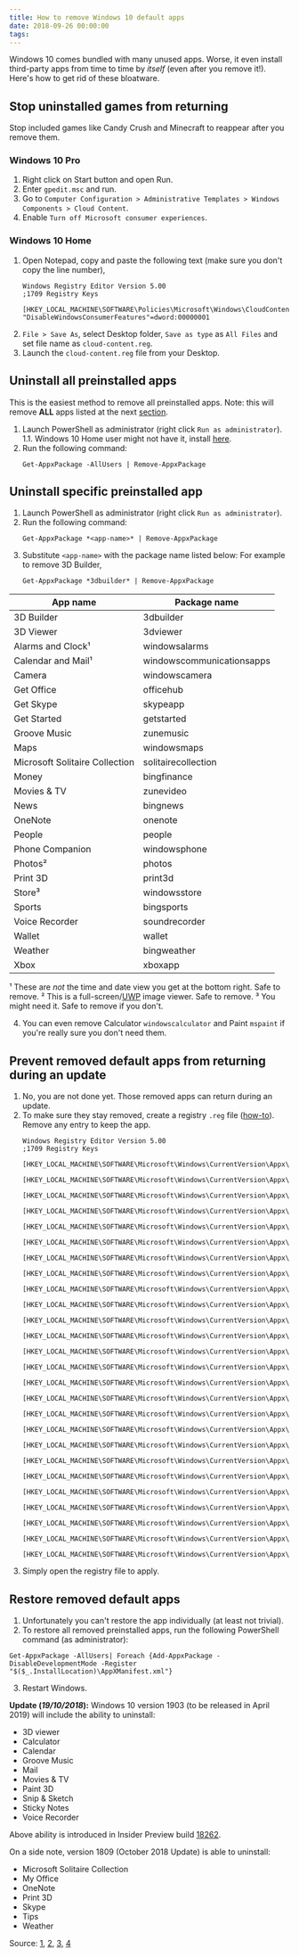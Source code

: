 ```yaml
---
title: How to remove Windows 10 default apps
date: 2018-09-26 00:00:00
tags:
---
```

Windows 10 comes bundled with many unused apps. Worse, it even install third-party apps from time to time by *itself* (even after you remove it!). Here's how to get rid of these bloatware.
<!-- more -->
## Stop uninstalled games from returning
Stop included games like Candy Crush and Minecraft to reappear after you remove them.

### Windows 10 Pro
1. Right click on Start button and open Run.
2. Enter `gpedit.msc` and run.
3. Go to `Computer Configuration > Administrative Templates > Windows Components > Cloud Content`.
4. Enable `Turn off Microsoft consumer experiences`.

### Windows 10 Home
1. Open Notepad, copy and paste the following text (make sure you don't copy the line number),
	```
	Windows Registry Editor Version 5.00
	;1709 Registry Keys

	[HKEY_LOCAL_MACHINE\SOFTWARE\Policies\Microsoft\Windows\CloudContent]
	"DisableWindowsConsumerFeatures"=dword:00000001
	```
2. `File > Save As`, select Desktop folder, `Save as type` as `All Files` and set file name as `cloud-content.reg`.
3. Launch the `cloud-content.reg` file from your Desktop.


## Uninstall all preinstalled apps
This is the easiest method to remove all preinstalled apps. Note: this will remove **ALL** apps listed at the next [section](#uninstall-specific-preinstalled-app).
1. Launch PowerShell as administrator (right click `Run as administrator`).
	1.1. Windows 10 Home user might not have it, install [here](https://docs.microsoft.com/en-us/powershell/scripting/setup/installing-powershell-core-on-windows?view=powershell-6). 
2. Run the following command:
	```
	Get-AppxPackage -AllUsers | Remove-AppxPackage
	```

## Uninstall specific preinstalled app
1. Launch PowerShell as administrator (right click `Run as administrator`).
2. Run the following command:
	```
	Get-AppxPackage *<app-name>* | Remove-AppxPackage
	```
3. Substitute `<app-name>` with the package name listed below:
For example to remove 3D Builder,
	```
	Get-AppxPackage *3dbuilder* | Remove-AppxPackage
	```

App name | Package name
---|---
3D Builder | 3dbuilder
3D Viewer | 3dviewer
Alarms and Clock¹ | windowsalarms
Calendar and Mail¹ | windowscommunicationsapps
Camera | windowscamera
Get Office | officehub
Get Skype | skypeapp
Get Started | getstarted
Groove Music | zunemusic
Maps | windowsmaps
Microsoft Solitaire Collection | solitairecollection
Money | bingfinance
Movies & TV | zunevideo
News | bingnews
OneNote | onenote
People | people
Phone Companion | windowsphone
Photos² | photos
Print 3D | print3d
Store³ | windowsstore
Sports | bingsports
Voice Recorder | soundrecorder
Wallet | wallet
Weather | bingweather
Xbox | xboxapp
¹ These are *not* the time and date view you get at the bottom right. Safe to remove.
² This is a full-screen/[UWP](https://en.wikipedia.org/wiki/Universal_Windows_Platform_apps) image viewer. Safe to remove.
³ You might need it. Safe to remove if you don't.

4. You can even remove Calculator `windowscalculator` and Paint `mspaint` if you're really sure you don't need them.


## Prevent removed default apps from returning during an update
1. No, you are not done yet. Those removed apps can return during an update.
2. To make sure they stay removed, create a registry `.reg` file ([how-to](#windows-10-home)). Remove any entry to keep the app.
	```
	Windows Registry Editor Version 5.00
	;1709 Registry Keys

	[HKEY_LOCAL_MACHINE\SOFTWARE\Microsoft\Windows\CurrentVersion\Appx\AppxAllUserStore\Deprovisioned]

	[HKEY_LOCAL_MACHINE\SOFTWARE\Microsoft\Windows\CurrentVersion\Appx\AppxAllUserStore\Deprovisioned\Microsoft.BingWeather_8wekyb3d8bbwe]

	[HKEY_LOCAL_MACHINE\SOFTWARE\Microsoft\Windows\CurrentVersion\Appx\AppxAllUserStore\Deprovisioned\Microsoft.Getstarted_8wekyb3d8bbwe]

	[HKEY_LOCAL_MACHINE\SOFTWARE\Microsoft\Windows\CurrentVersion\Appx\AppxAllUserStore\Deprovisioned\Microsoft.Microsoft3DViewer_8wekyb3d8bbwe]

	[HKEY_LOCAL_MACHINE\SOFTWARE\Microsoft\Windows\CurrentVersion\Appx\AppxAllUserStore\Deprovisioned\Microsoft.MicrosoftOfficeHub_8wekyb3d8bbwe]

	[HKEY_LOCAL_MACHINE\SOFTWARE\Microsoft\Windows\CurrentVersion\Appx\AppxAllUserStore\Deprovisioned\Microsoft.MicrosoftSolitaireCollection_8wekyb3d8bbwe]

	[HKEY_LOCAL_MACHINE\SOFTWARE\Microsoft\Windows\CurrentVersion\Appx\AppxAllUserStore\Deprovisioned\Microsoft.Office.OneNote_8wekyb3d8bbwe]

	[HKEY_LOCAL_MACHINE\SOFTWARE\Microsoft\Windows\CurrentVersion\Appx\AppxAllUserStore\Deprovisioned\Microsoft.People_8wekyb3d8bbwe]

	[HKEY_LOCAL_MACHINE\SOFTWARE\Microsoft\Windows\CurrentVersion\Appx\AppxAllUserStore\Deprovisioned\Microsoft.Print3D_8wekyb3d8bbwe]

	[HKEY_LOCAL_MACHINE\SOFTWARE\Microsoft\Windows\CurrentVersion\Appx\AppxAllUserStore\Deprovisioned\Microsoft.SkypeApp_kzf8qxf38zg5c]

	[HKEY_LOCAL_MACHINE\SOFTWARE\Microsoft\Windows\CurrentVersion\Appx\AppxAllUserStore\Deprovisioned\Microsoft.Wallet_8wekyb3d8bbwe]

	[HKEY_LOCAL_MACHINE\SOFTWARE\Microsoft\Windows\CurrentVersion\Appx\AppxAllUserStore\Deprovisioned\Microsoft.Windows.Photos_8wekyb3d8bbwe]

	[HKEY_LOCAL_MACHINE\SOFTWARE\Microsoft\Windows\CurrentVersion\Appx\AppxAllUserStore\Deprovisioned\Microsoft.WindowsAlarms_8wekyb3d8bbwe]

	[HKEY_LOCAL_MACHINE\SOFTWARE\Microsoft\Windows\CurrentVersion\Appx\AppxAllUserStore\Deprovisioned\Microsoft.WindowsCamera_8wekyb3d8bbwe]

	[HKEY_LOCAL_MACHINE\SOFTWARE\Microsoft\Windows\CurrentVersion\Appx\AppxAllUserStore\Deprovisioned\microsoft.windowscommunicationsapps_8wekyb3d8bbwe]

	[HKEY_LOCAL_MACHINE\SOFTWARE\Microsoft\Windows\CurrentVersion\Appx\AppxAllUserStore\Deprovisioned\Microsoft.WindowsFeedbackHub_8wekyb3d8bbwe]

	[HKEY_LOCAL_MACHINE\SOFTWARE\Microsoft\Windows\CurrentVersion\Appx\AppxAllUserStore\Deprovisioned\Microsoft.WindowsMaps_8wekyb3d8bbwe]

	[HKEY_LOCAL_MACHINE\SOFTWARE\Microsoft\Windows\CurrentVersion\Appx\AppxAllUserStore\Deprovisioned\Microsoft.WindowsSoundRecorder_8wekyb3d8bbwe]

	[HKEY_LOCAL_MACHINE\SOFTWARE\Microsoft\Windows\CurrentVersion\Appx\AppxAllUserStore\Deprovisioned\Microsoft.WindowsStore_8wekyb3d8bbwe]

	[HKEY_LOCAL_MACHINE\SOFTWARE\Microsoft\Windows\CurrentVersion\Appx\AppxAllUserStore\Deprovisioned\Microsoft.Xbox.TCUI_8wekyb3d8bbwe]

	[HKEY_LOCAL_MACHINE\SOFTWARE\Microsoft\Windows\CurrentVersion\Appx\AppxAllUserStore\Deprovisioned\Microsoft.XboxApp_8wekyb3d8bbwe]

	[HKEY_LOCAL_MACHINE\SOFTWARE\Microsoft\Windows\CurrentVersion\Appx\AppxAllUserStore\Deprovisioned\Microsoft.XboxGameOverlay_8wekyb3d8bbwe]

	[HKEY_LOCAL_MACHINE\SOFTWARE\Microsoft\Windows\CurrentVersion\Appx\AppxAllUserStore\Deprovisioned\Microsoft.XboxIdentityProvider_8wekyb3d8bbwe]

	[HKEY_LOCAL_MACHINE\SOFTWARE\Microsoft\Windows\CurrentVersion\Appx\AppxAllUserStore\Deprovisioned\Microsoft.XboxSpeechToTextOverlay_8wekyb3d8bbwe]

	[HKEY_LOCAL_MACHINE\SOFTWARE\Microsoft\Windows\CurrentVersion\Appx\AppxAllUserStore\Deprovisioned\Microsoft.ZuneMusic_8wekyb3d8bbwe]

	[HKEY_LOCAL_MACHINE\SOFTWARE\Microsoft\Windows\CurrentVersion\Appx\AppxAllUserStore\Deprovisioned\Microsoft.ZuneVideo_8wekyb3d8bbwe]
	```
3. Simply open the registry file to apply.

## Restore removed default apps
1. Unfortunately you can't restore the app individually (at least not trivial).
2. To restore all removed preinstalled apps, run the following PowerShell command (as administrator):
```
Get-AppxPackage -AllUsers| Foreach {Add-AppxPackage -DisableDevelopmentMode -Register "$($_.InstallLocation)\AppXManifest.xml"}
```
3. Restart Windows.

**Update (*19/10/2018*):** Windows 10 version 1903 (to be released in April 2019) will include the ability to uninstall:

- 3D viewer
- Calculator
- Calendar
- Groove Music
- Mail
- Movies & TV
- Paint 3D
- Snip & Sketch
- Sticky Notes
- Voice Recorder

Above ability is introduced in Insider Preview build [18262](https://blogs.windows.com/windowsexperience/2018/10/17/announcing-windows-10-insider-preview-build-18262/).

On a side note, version 1809 (October 2018 Update) is able to uninstall:

- Microsoft Solitaire Collection
- My Office
- OneNote
- Print 3D
- Skype
- Tips
- Weather


Source: [1](https://www.howtogeek.com/224798/how-to-uninstall-windows-10s-built-in-apps-and-how-to-reinstall-them/), [2](https://www.addictivetips.com/windows-tips/remove-default-windows-10-apps-using-powershell/), [3](https://docs.microsoft.com/en-us/windows/application-management/remove-provisioned-apps-during-update), [4](https://docs.microsoft.com/en-gb/windows/privacy/manage-connections-from-windows-operating-system-components-to-microsoft-services)

